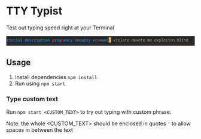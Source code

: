 # TTY Typist
Test out typing speed right at your Terminal

![example-screen-showing-ongoing-typing](./images/screenshot.png)

## Usage
1. Install dependencies `npm install`
2. Run using `npm start`

### Type custom text 
Run `npm start <CUSTOM_TEXT>` to try out typing with custom phrase.

Note: the whole <CUSTOM_TEXT> should be enclosed in quotes `'` to allow spaces
in between the text
